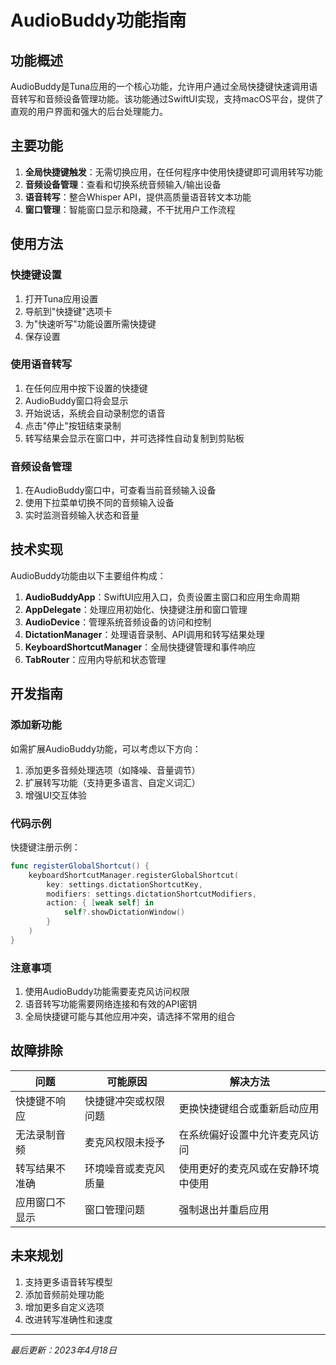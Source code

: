 # AudioBuddy功能指南

## 功能概述

AudioBuddy是Tuna应用的一个核心功能，允许用户通过全局快捷键快速调用语音转写和音频设备管理功能。该功能通过SwiftUI实现，支持macOS平台，提供了直观的用户界面和强大的后台处理能力。

## 主要功能

1. **全局快捷键触发**：无需切换应用，在任何程序中使用快捷键即可调用转写功能
2. **音频设备管理**：查看和切换系统音频输入/输出设备
3. **语音转写**：整合Whisper API，提供高质量语音转文本功能
4. **窗口管理**：智能窗口显示和隐藏，不干扰用户工作流程

## 使用方法

### 快捷键设置

1. 打开Tuna应用设置
2. 导航到"快捷键"选项卡
3. 为"快速听写"功能设置所需快捷键
4. 保存设置

### 使用语音转写

1. 在任何应用中按下设置的快捷键
2. AudioBuddy窗口将会显示
3. 开始说话，系统会自动录制您的语音
4. 点击"停止"按钮结束录制
5. 转写结果会显示在窗口中，并可选择性自动复制到剪贴板

### 音频设备管理

1. 在AudioBuddy窗口中，可查看当前音频输入设备
2. 使用下拉菜单切换不同的音频输入设备
3. 实时监测音频输入状态和音量

## 技术实现

AudioBuddy功能由以下主要组件构成：

1. **AudioBuddyApp**：SwiftUI应用入口，负责设置主窗口和应用生命周期
2. **AppDelegate**：处理应用初始化、快捷键注册和窗口管理
3. **AudioDevice**：管理系统音频设备的访问和控制
4. **DictationManager**：处理语音录制、API调用和转写结果处理
5. **KeyboardShortcutManager**：全局快捷键管理和事件响应
6. **TabRouter**：应用内导航和状态管理

## 开发指南

### 添加新功能

如需扩展AudioBuddy功能，可以考虑以下方向：

1. 添加更多音频处理选项（如降噪、音量调节）
2. 扩展转写功能（支持更多语言、自定义词汇）
3. 增强UI交互体验

### 代码示例

快捷键注册示例：

```swift
func registerGlobalShortcut() {
    keyboardShortcutManager.registerGlobalShortcut(
        key: settings.dictationShortcutKey,
        modifiers: settings.dictationShortcutModifiers,
        action: { [weak self] in
            self?.showDictationWindow()
        }
    )
}
```

### 注意事项

1. 使用AudioBuddy功能需要麦克风访问权限
2. 语音转写功能需要网络连接和有效的API密钥
3. 全局快捷键可能与其他应用冲突，请选择不常用的组合

## 故障排除

| 问题 | 可能原因 | 解决方法 |
|------|---------|---------|
| 快捷键不响应 | 快捷键冲突或权限问题 | 更换快捷键组合或重新启动应用 |
| 无法录制音频 | 麦克风权限未授予 | 在系统偏好设置中允许麦克风访问 |
| 转写结果不准确 | 环境噪音或麦克风质量 | 使用更好的麦克风或在安静环境中使用 |
| 应用窗口不显示 | 窗口管理问题 | 强制退出并重启应用 |

## 未来规划

1. 支持更多语音转写模型
2. 添加音频前处理功能
3. 增加更多自定义选项
4. 改进转写准确性和速度

---

*最后更新：2023年4月18日* 